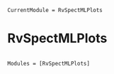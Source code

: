 ```@meta
CurrentModule = RvSpectMLPlots
```

# RvSpectMLPlots

```@index
```

```@autodocs
Modules = [RvSpectMLPlots]
```
